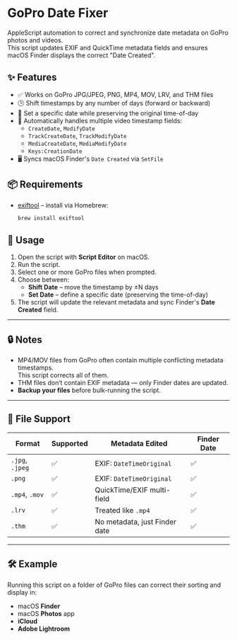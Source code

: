 # GoPro Date Fixer

AppleScript automation to correct and synchronize date metadata on GoPro photos and videos.  
This script updates EXIF and QuickTime metadata fields and ensures macOS Finder displays the correct "Date Created".

## ✨ Features

- ✅ Works on GoPro JPG/JPEG, PNG, MP4, MOV, LRV, and THM files
- 🕒 Shift timestamps by any number of days (forward or backward)
- 📅 Set a specific date while preserving the original time-of-day
- 🧠 Automatically handles multiple video timestamp fields:
  - `CreateDate`, `ModifyDate`
  - `TrackCreateDate`, `TrackModifyDate`
  - `MediaCreateDate`, `MediaModifyDate`
  - `Keys:CreationDate`
- 🖥 Syncs macOS Finder's `Date Created` via `SetFile`

## 📦 Requirements

- [exiftool](https://exiftool.org/) – install via Homebrew:

  ```bash
  brew install exiftool
  ```

## 🚀 Usage

1. Open the script with **Script Editor** on macOS.
2. Run the script.
3. Select one or more GoPro files when prompted.
4. Choose between:
   - **Shift Date** – move the timestamp by ±N days
   - **Set Date** – define a specific date (preserving the time-of-day)
5. The script will update the relevant metadata and sync Finder's **Date Created** field.

---

## 🔒 Notes

- MP4/MOV files from GoPro often contain multiple conflicting metadata timestamps.  
  This script corrects all of them.
- THM files don’t contain EXIF metadata — only Finder dates are updated.
- **Backup your files** before bulk-running the script.

---

## 📁 File Support

| Format         | Supported | Metadata Edited              | Finder Date |
|----------------|-----------|-------------------------------|--------------|
| `.jpg`, `.jpeg`| ✅         | EXIF: `DateTimeOriginal`      | ✅           |
| `.png`         | ✅         | EXIF: `DateTimeOriginal`      | ✅           |
| `.mp4`, `.mov` | ✅         | QuickTime/EXIF multi-field    | ✅           |
| `.lrv`         | ✅         | Treated like `.mp4`           | ✅           |
| `.thm`         | ✅         | No metadata, just Finder date | ✅           |

---

## 🛠 Example

Running this script on a folder of GoPro files can correct their sorting and display in:

- macOS **Finder**
- macOS **Photos** app
- **iCloud**
- **Adobe Lightroom**
